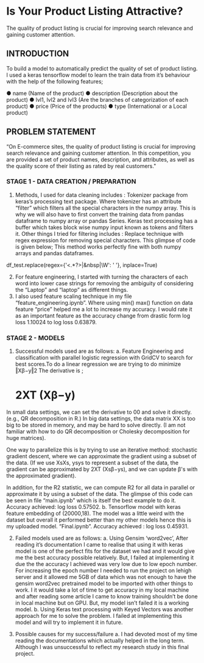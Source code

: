 # Is Your Product Listing Attractive?

The quality of product listing is crucial for improving search relevance and gaining customer attention.

## INTRODUCTION
To build a model to automatically predict the quality of set of product listing. I used a keras tensorflow model to learn the train data from it’s behaviour with the help of the following features;

● name (Name of the product)
● description (Description about the product)
● lvl1, lvl2 and lvl3 (Are the branches of categorization of each product)
● price (Price of the products)
● type (International or a Local product)

## PROBLEM STATEMENT
“​On E-commerce sites, the quality of product listing is crucial for improving search relevance and gaining customer attention. In this competition, you are provided a set of product names, description, and attributes, as well as the quality score of their listing as rated by real customers.​"

### STAGE 1 - DATA CREATION / PREPARATION
1. Methods, I used for data cleaning includes :
Tokenizer package from keras’s processing text package. Where tokenizer has an attribute “filter” which filters all the special characters in the numpy array. This is why we will also have to first convert the training data from pandas dataframe to numpy array or pandas Series. Keras text processing has a buffer which takes block wise numpy input known as tokens and filters it. Other things I tried for filtering includes :
Replace technique with regex expression for removing special characters. This glimpse of code is given below;
This method works perfectly fine with both numpy arrays and pandas dataframes.
    
df_test.replace(regex​=​{​'<.*?>|&nbsp|\W'​: ​' '​}, inplace​=​True​)
 
2. For feature engineering, I started with turning the characters of each word into lower case strings for removing the ambiguity of considering the “Laptop” and “laptop” as different things.
3. I also used feature scaling technique in my file “feature_engineering.ipynb”. Where using min() max() function on data feature “price” helped me a lot to increase my accuracy. I would rate it as an important feature as the accuracy change from drastic form log loss 1.10024 to log loss ​0.63879​.

### STAGE 2 - MODELS
1. Successful models used are as follows:
    a. Feature Engineering and classification with parallel logistic regression with GridCV to search for best scores.To do a           linear regression we are trying to do minimize​ ‖Xβ−y‖2 
    The derivative is ;
    # 2XT (Xβ−y)
In small data settings, we can set the derivative to 00 and solve it directly. (e.g., QR decomposition in R.) In big data settings, the data matrix XX is too big to be stored in memory, and may be hard to solve directly. (I am not familiar with how to do QR decomposition or Cholesky decomposition for huge matrices).

One way to parallelize this is by trying to use an iterative method: stochastic gradient descent, where we can approximate the gradient using a subset of the data. (If we use XsXs, ysys to represent a subset of the data,
the gradient can be approximated by 2XT (Xsβ−ys), and we can update β's with the approximated gradient).

In addition, for the R2 statistic, we can compute R2 for all data in parallel or approximate it by using a subset of the data. The glimpse of this code can be seen in file “​main.ipynb​​” which is itself the best example to do it. Accuracy achieved​: log loss ​0.57502.
    b. Tensorflow model with keras feature embedding of (20000,18).
    The model was a little weird with the dataset but overall it performed better than my other models hence this is my     uploaded model. “​Final.ipynb​​”. Accuracy achieved : log loss ​0.45931.

2. Failed models used are as follows:
    a. Using Gensim ‘word2vec’, After reading it’s documentation I came to realise that using it with keras model is one of the perfect fits for the dataset we had and it would give me the best accuracy possible relatively. But, I failed at implementing it due the the accuracy I achieved was very low due to low epoch number. For increasing the epoch number I needed to run the project on lehigh server and it allowed me 5GB of data which was not enough to have the gensim word2vec pretrained model to be imported with other things to work. I it would take a lot of time to get accuracy in my local machine and after reading some article I came to know training shouldn’t be done in local machine but on GPU. But, my model isn’t failed it is a working model.
    b. Using Keras text processing with Keyed Vectors was another approach for me to solve the problem. I failed at implementing this model and will try to implement it in future.

3. Possible causes for my success/failure
    a. I had devoted most of my time reading the documentations which actually helped in the long term. Although I was unsuccessful to reflect my research study in this final project.
